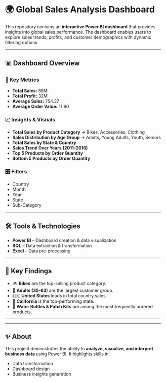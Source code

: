 # 🌍 Global Sales Analysis Dashboard

This repository contains an **interactive Power BI dashboard** that provides insights into global sales performance. The dashboard enables users to explore sales trends, profits, and customer demographics with dynamic filtering options.

---

## 📊 Dashboard Overview

### 🔑 Key Metrics
- **Total Sales:** 85M  
- **Total Profit:** 32M  
- **Average Sales:** 754.37  
- **Average Order Value:** 11.90  

### 📈 Insights & Visuals
- **Total Sales by Product Category** → Bikes, Accessories, Clothing  
- **Sales Distribution by Age Group** → Adults, Young Adults, Youth, Seniors  
- **Total Sales by State & Country**  
- **Sales Trend Over Years (2011–2016)**  
- **Top 5 Products by Order Quantity**  
- **Bottom 5 Products by Order Quantity**  

### 🎛️ Filters
- Country  
- Month  
- Year  
- State  
- Sub-Category  

---

## 🛠 Tools & Technologies
- **Power BI** – Dashboard creation & data visualization  
- **SQL** – Data extraction & transformation  
- **Excel** – Data pre-processing  

---

## 🚀 Key Findings
- 🚲 **Bikes** are the top-selling product category.  
- 👥 **Adults (35–63)** are the largest customer group.  
- 🇺🇸 **United States** leads in total country sales.  
- 📍 **California** is the top-performing state.  
- 🥇 **Water Bottles & Patch Kits** are among the most frequently ordered products.  

---



---

## ✨ About
This project demonstrates the ability to **analyze, visualize, and interpret business data** using Power BI. It highlights skills in:  
- Data transformation  
- Dashboard design  
- Business insights generation  
